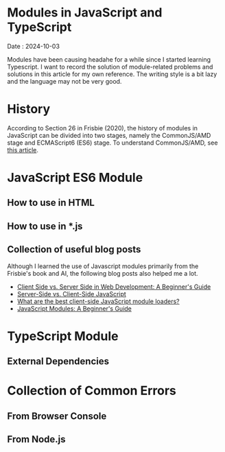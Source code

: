 Modules in JavaScript and TypeScript
===

Date : 2024-10-03


Modules have been causing headahe for a while since I started learning Typescript. 
I want to record the solution of module-related problems and solutions in this article for my own reference. 
The writing style is a bit lazy and the language may not be very good.

# History 

According to Section 26 in Frisbie (2020), the history of modules in JavaScript can be divided into two stages, namely the CommonJS/AMD stage and ECMAScript6 (ES6) stage. To understand CommonJS/AMD, see [this article](https://blog.logrocket.com/commonjs-vs-es-modules-node-js). 


# JavaScript ES6 Module



## How to use in HTML

## How to use in *.js

## Collection of useful blog posts

Although I learned the use of Javascript modules primarily from the Frisbie's book and AI, the following blog posts also helped me a lot.

- [Client Side vs. Server Side in Web Development: A Beginner's Guide](https://www.fullstackfoundations.com/blog/client-side-vs-server-side)
- [Server-Side vs. Client-Side JavaScript](https://bluegoatcyber.com/blog/server-side-vs-client-side-javascript/)
- [What are the best client-side JavaScript module loaders?](https://www.slant.co/topics/1089/~best-client-side-javascript-module-loaders)
- [JavaScript Modules: A Beginner's Guide](https://dev.to/suhelhasan/javascript-modules-a-beginner-s-guide-3nlg)



# TypeScript Module

## External Dependencies



# Collection of Common Errors

## From Browser Console

## From Node.js

